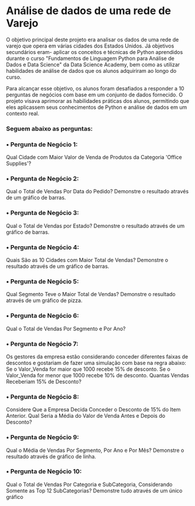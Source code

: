 # Análise de dados de uma rede de Varejo

O objetivo principal deste projeto era analisar os dados de uma rede de varejo que opera em várias cidades dos Estados Unidos. 
Já objetivos secundários eram- aplicar os conceitos e técnicas de Python aprendidos durante o curso "Fundamentos de Linguagem Python para Análise de Dados e Data Science" 
da Data Science Academy, bem como as utilizar habilidades de análise de dados que os alunos adquiriram ao longo do curso.

Para alcançar esse objetivo, os alunos foram desafiados a responder a 10 perguntas de negócios com base em um conjunto de dados fornecido. 
O projeto visava aprimorar as habilidades práticas dos alunos, permitindo que eles aplicassem seus conhecimentos de Python e análise de dados em um contexto real.

### Seguem abaixo as perguntas:

### • Pergunta de Negócio 1:
Qual Cidade com Maior Valor de Venda de Produtos da Categoria 'Office Supplies'?

### • Pergunta de Negócio 2:
Qual o Total de Vendas Por Data do Pedido?
Demonstre o resultado através de um gráfico de barras.

### • Pergunta de Negócio 3:
Qual o Total de Vendas por Estado?
Demonstre o resultado através de um gráfico de barras.

### • Pergunta de Negócio 4:
Quais São as 10 Cidades com Maior Total de Vendas?
Demonstre o resultado através de um gráfico de barras.

### • Pergunta de Negócio 5:
Qual Segmento Teve o Maior Total de Vendas?
Demonstre o resultado através de um gráfico de pizza.

### • Pergunta de Negócio 6:
Qual o Total de Vendas Por Segmento e Por Ano?

### • Pergunta de Negócio 7:
Os gestores da empresa estão considerando conceder diferentes faixas de descontos e gostariam de fazer uma simulação com base na regra abaixo:
Se o Valor_Venda for maior que 1000 recebe 15% de desconto.
Se o Valor_Venda for menor que 1000 recebe 10% de desconto.
Quantas Vendas Receberiam 15% de Desconto?

### • Pergunta de Negócio 8:
Considere Que a Empresa Decida Conceder o Desconto de 15% do Item Anterior. Qual Seria a Média do Valor de Venda Antes e Depois do Desconto?

### • Pergunta de Negócio 9:
Qual o Média de Vendas Por Segmento, Por Ano e Por Mês?
Demonstre o resultado através de gráfico de linha.

### • Pergunta de Negócio 10:
Qual o Total de Vendas Por Categoria e SubCategoria, Considerando Somente as Top 12 SubCategorias?
Demonstre tudo através de um único gráfico


